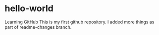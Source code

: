 # hello-world
Learning GitHub
This is my first github repository.
I added more things as part of readme-changes branch.
